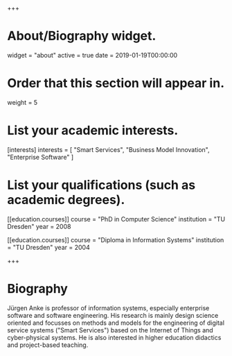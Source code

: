 +++
# About/Biography widget.
widget = "about"
active = true
date = 2019-01-19T00:00:00

# Order that this section will appear in.
weight = 5

# List your academic interests.
[interests]
  interests = [
    "Smart Services",
    "Business Model Innovation",
    "Enterprise Software"
  ]

# List your qualifications (such as academic degrees).
[[education.courses]]
  course = "PhD in Computer Science"
  institution = "TU Dresden"
  year = 2008

[[education.courses]]
  course = "Diploma in Information Systems"
  institution = "TU Dresden"
  year = 2004

+++

# Biography

Jürgen Anke is professor of information systems, especially enterprise software and software engineering. His research is mainly design science oriented and focusses on methods and models for the engineering of digital service systems ("Smart Services") based on the Internet of Things and cyber-physical systems. He is also interested in higher education didactics and project-based teaching.
